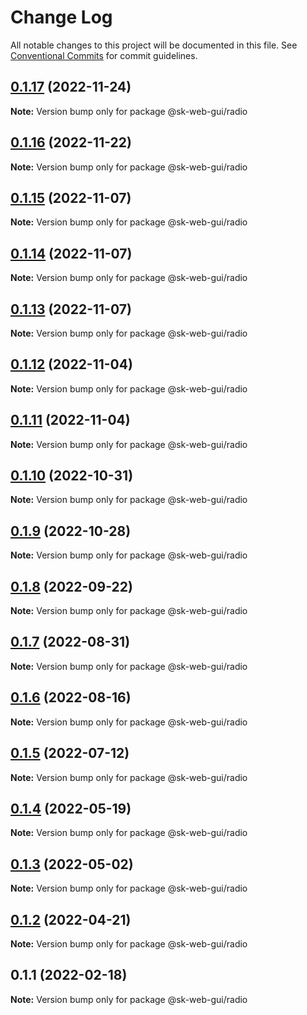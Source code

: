 # Change Log

All notable changes to this project will be documented in this file.
See [Conventional Commits](https://conventionalcommits.org) for commit guidelines.

## [0.1.17](https://github.com/Sundsvallskommun/web-shared-components/compare/@sk-web-gui/radio@0.1.16...@sk-web-gui/radio@0.1.17) (2022-11-24)

**Note:** Version bump only for package @sk-web-gui/radio

## [0.1.16](https://github.com/Sundsvallskommun/web-shared-components/compare/@sk-web-gui/radio@0.1.15...@sk-web-gui/radio@0.1.16) (2022-11-22)

**Note:** Version bump only for package @sk-web-gui/radio

## [0.1.15](https://github.com/Sundsvallskommun/web-shared-components/compare/@sk-web-gui/radio@0.1.14...@sk-web-gui/radio@0.1.15) (2022-11-07)

**Note:** Version bump only for package @sk-web-gui/radio

## [0.1.14](https://github.com/Sundsvallskommun/web-shared-components/compare/@sk-web-gui/radio@0.1.13...@sk-web-gui/radio@0.1.14) (2022-11-07)

**Note:** Version bump only for package @sk-web-gui/radio

## [0.1.13](https://github.com/Sundsvallskommun/web-shared-components/compare/@sk-web-gui/radio@0.1.12...@sk-web-gui/radio@0.1.13) (2022-11-07)

**Note:** Version bump only for package @sk-web-gui/radio

## [0.1.12](https://github.com/Sundsvallskommun/web-shared-components/compare/@sk-web-gui/radio@0.1.11...@sk-web-gui/radio@0.1.12) (2022-11-04)

**Note:** Version bump only for package @sk-web-gui/radio

## [0.1.11](https://github.com/Sundsvallskommun/web-shared-components/compare/@sk-web-gui/radio@0.1.10...@sk-web-gui/radio@0.1.11) (2022-11-04)

**Note:** Version bump only for package @sk-web-gui/radio

## [0.1.10](https://github.com/Sundsvallskommun/web-shared-components/compare/@sk-web-gui/radio@0.1.8...@sk-web-gui/radio@0.1.10) (2022-10-31)

**Note:** Version bump only for package @sk-web-gui/radio

## [0.1.9](https://github.com/Sundsvallskommun/web-shared-components/compare/@sk-web-gui/radio@0.1.8...@sk-web-gui/radio@0.1.9) (2022-10-28)

**Note:** Version bump only for package @sk-web-gui/radio

## [0.1.8](https://github.com/Sundsvallskommun/web-shared-components/compare/@sk-web-gui/radio@0.1.7...@sk-web-gui/radio@0.1.8) (2022-09-22)

**Note:** Version bump only for package @sk-web-gui/radio

## [0.1.7](https://github.com/Sundsvallskommun/web-shared-components/compare/@sk-web-gui/radio@0.1.6...@sk-web-gui/radio@0.1.7) (2022-08-31)

**Note:** Version bump only for package @sk-web-gui/radio

## [0.1.6](https://github.com/Sundsvallskommun/web-shared-components/compare/@sk-web-gui/radio@0.1.5...@sk-web-gui/radio@0.1.6) (2022-08-16)

**Note:** Version bump only for package @sk-web-gui/radio

## [0.1.5](https://github.com/Sundsvallskommun/web-shared-components/compare/@sk-web-gui/radio@0.1.4...@sk-web-gui/radio@0.1.5) (2022-07-12)

**Note:** Version bump only for package @sk-web-gui/radio

## [0.1.4](https://github.com/Sundsvallskommun/web-shared-components/compare/@sk-web-gui/radio@0.1.3...@sk-web-gui/radio@0.1.4) (2022-05-19)

**Note:** Version bump only for package @sk-web-gui/radio

## [0.1.3](https://github.com/Sundsvallskommun/web-shared-components/compare/@sk-web-gui/radio@0.1.2...@sk-web-gui/radio@0.1.3) (2022-05-02)

**Note:** Version bump only for package @sk-web-gui/radio

## [0.1.2](https://github.com/Sundsvallskommun/web-shared-components/compare/@sk-web-gui/radio@0.1.1...@sk-web-gui/radio@0.1.2) (2022-04-21)

**Note:** Version bump only for package @sk-web-gui/radio

## 0.1.1 (2022-02-18)

**Note:** Version bump only for package @sk-web-gui/radio

